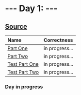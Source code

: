 # --- Day 1: ---

## [Source](http://adventofcode.com/2024/day/1)

| Name                                                                                                 | Correctness    |
| :--------------------------------------------------------------------------------------------------- | :------------- |
| [Part One](https://github.com/ssynowiec/AdventOfCode/blob/main/2024/Day%2001/part-one.ts)            | in progress... |
| [Part Two](https://github.com/ssynowiec/AdventOfCode/blob/main/2024/Day%2001/part-two.ts)            | in progress... |
| [Test Part One](https://github.com/ssynowiec/AdventOfCode/blob/main/2024/Day%2001/index.test.ts#L7)  | in progress... |
| [Test Part Two](https://github.com/ssynowiec/AdventOfCode/blob/main/2024/Day%2001/index.test.ts#L19) | in progress... |

### Day in progress
